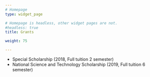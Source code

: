 ```yaml
---
# Homepage
type: widget_page

# Homepage is headless, other widget pages are not.
#headless: true
title: Grants

weight: 75

---
```


- Special Scholarship (2018, Full tuition 2 semester)
- National Science and Technology Scholarship (2019, Full tuition 6 semester)
